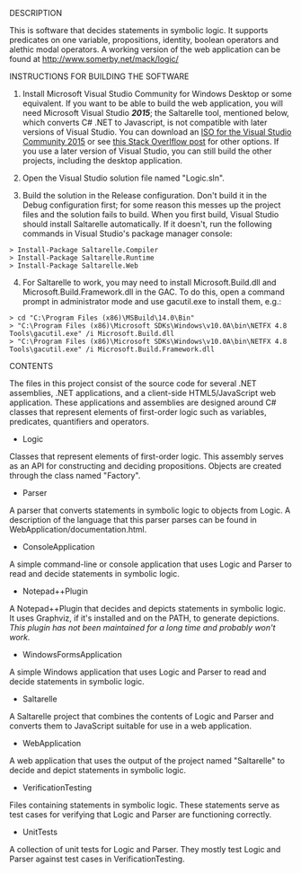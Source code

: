 
DESCRIPTION

This is software that decides statements in symbolic logic.  It supports
predicates on one variable, propositions, identity, boolean operators and
alethic modal operators.  A working version of the web application can be
found at http://www.somerby.net/mack/logic/

INSTRUCTIONS FOR BUILDING THE SOFTWARE

1. Install Microsoft Visual Studio Community for Windows Desktop or
   some equivalent.  If you want to be able to build the web application,
   you will need Microsoft Visual Studio ***2015***; the Saltarelle tool,
   mentioned below, which converts C# .NET to Javascript, is not compatible with later versions of Visual Studio.
   You can download an [ISO for the Visual Studio Community 2015](http://download.microsoft.com/download/b/e/d/bedddfc4-55f4-4748-90a8-ffe38a40e89f/vs2015.3.com_enu.iso)
   or see [this Stack Overlflow post](https://stackoverflow.com/questions/38134857/visual-studio-2015-update-3-offline-installer-iso)
   for other options.  If you use a later version of Visual Studio, you can
   still build the other projects, including the desktop application.

2. Open the Visual Studio solution file named "Logic.sln".

3. Build the solution in the Release configuration.  Don't build it in the
   Debug configuration first; for some reason this messes up the project files
   and the solution fails to build.  When you first build, Visual Studio should
   install Saltarelle automatically.  If it doesn't, run the following commands
   in Visual Studio's package manager console:

```console
> Install-Package Saltarelle.Compiler
> Install-Package Saltarelle.Runtime
> Install-Package Saltarelle.Web
```

4. For Saltarelle to work, you may need to install Microsoft.Build.dll and
   Microsoft.Build.Framework.dll in the GAC.  To do this, open a command prompt
   in administrator mode and use gacutil.exe to install them, e.g.:

```console
> cd "C:\Program Files (x86)\MSBuild\14.0\Bin"
> "C:\Program Files (x86)\Microsoft SDKs\Windows\v10.0A\bin\NETFX 4.8 Tools\gacutil.exe" /i Microsoft.Build.dll
> "C:\Program Files (x86)\Microsoft SDKs\Windows\v10.0A\bin\NETFX 4.8 Tools\gacutil.exe" /i Microsoft.Build.Framework.dll
```

CONTENTS

The files in this project consist of the source code for several .NET
assemblies, .NET applications, and a client-side HTML5/JavaScript web
application.  These applications and assemblies are designed around C# classes
that represent elements of first-order logic such as variables, predicates,
quantifiers and operators.


- Logic

Classes that represent elements of first-order logic.  This assembly serves
as an API for constructing and deciding propositions.  Objects are created
through the class named "Factory".


- Parser

A parser that converts statements in symbolic logic to objects from Logic.
A description of the language that this parser parses can be found in
WebApplication/documentation.html. 


- ConsoleApplication

A simple command-line or console application that uses Logic and Parser to
read and decide statements in symbolic logic.


- Notepad++Plugin

A Notepad++Plugin that decides and depicts statements in symbolic logic.  It
uses Graphviz, if it's installed and on the PATH, to generate depictions.
*This plugin has not been maintained for a long time and probably won't work.*


- WindowsFormsApplication

A simple Windows application that uses Logic and Parser to read and decide
statements in symbolic logic.


- Saltarelle

A Saltarelle project that combines the contents of Logic and Parser and
converts them to JavaScript suitable for use in a web application.


- WebApplication

A web application that uses the output of the project named "Saltarelle" to
decide and depict statements in symbolic logic.


- VerificationTesting

Files containing statements in symbolic logic.  These statements serve as test
cases for verifying that Logic and Parser are functioning correctly.


- UnitTests

A collection of unit tests for Logic and Parser.  They mostly test Logic and
Parser against test cases in VerificationTesting.


